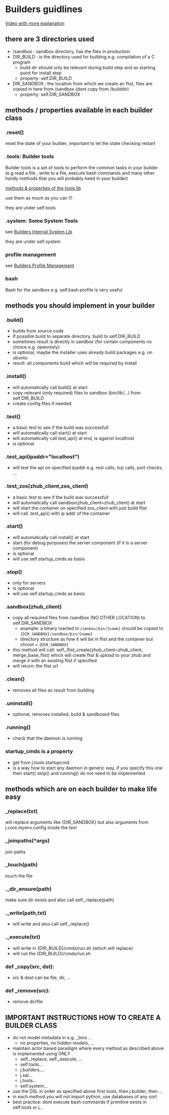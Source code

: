 # Builders guidlines

[Video with more explanation](https://drive.google.com/open?id=19uvro52lbOumFNPb7DrnORy31QKJKu6S)

## there are 3 directories used

- /sandbox      : sandbox directory, has the files in production 
- DIR_BUILD     : is the directory used for building e.g. compilation of a C program
  - build dir should only be relevant during build step and as starting point for install step 
  - property: self.DIR_BUILD
- DIR_SANDBOX  : the location from which we create an flist, files are copied in here from /sandbox (dont copy from /builddir)
  - property: self.DIR_SANDBOX

## methods / properties available in each builder class

### .reset()  

reset the state of your builder, important to let the state checking restart

### .tools:  Builder tools

Builder tools is a set of tools to perform the common tasks in your builder (e.g read a file
, write to a file, execute bash commands and many other handy methods that you will probably need in your builder)

[methods & properties of the tools lib](BuildersInternalToolsLib.md)

use them as much as you can !!!

they are under self.tools

### .system:  Some System Tools

see [Builders Internal System Lib](BuildersInternalSystemLib.md)

they are under self.system

### profile management

see [Builders Profile Management](BuildersProfileManagement.md)

### bash

Bash for the sandbox
e.g. self.bash.profile is very useful

## methods you should implement in your builder

### .build()

- builds from source code
- if possible build to separate directory, build to self.DIR_BUILD
- sometimes result is directly in sandbox (for certain components no choice e.g. openresty)
- is optional, maybe the installer uses already build packages e.g. on ubuntu 
- result: all components build which will be required by install

### .install()

- will automatically call build() at start
- copy relevant (only required) files to sandbox (bin/lib/...) from self.DIR_BUILD
- create config files if needed

### .test()

- a basic test to see if the build was successfull
- will automatically call start() at start
- will automatically call test_api() at end, is against localhost 
- is optional

### .test_api(ipaddr="localhost")

- will test the api on specified ipaddr e.g. rest calls, tcp calls, port checks, ...

### .test_zos(zhub_client,zos_client)

- a basic test to see if the build was successfull
- will automatically call sandbox(zhub_client=zhub_client) at start
- will start the container on specified zos_client with just build flist
- will call .test_api() with ip addr of the container


### .start()

- will automatically call install() at start
- start (for debug purposes) the server component (if it is a server component)
- is optional
- will use self.startup_cmds as basis 

### .stop()

- only for servers
- is optional
- will use self.startup_cmds as basis 

### .sandbox(zhub_client)

- copy all required files from /sandbox (NO OTHER LOCATION)  to self.DIR_SANDBOX
  - example: a binary loacted in `/sanbox/bin/{name}` should be copied to `{DIR_SANDBOX}/sandbox/bin/{name}`
  - directory structure as how it will be in flist and the container but chroot = `{DIR_SANDBOX}`
- this method will call: self._flist_create(zhub_client=zhub_client, merge_base_flist) which will create flist & upload to your zhub and merge it with an existing flist if specified
- will return: the flist url 

### .clean()

- removes all files as result from building 

### .uninstall()

- optional, removes installed, build & sandboxed files

### .running()

- check that the daemon is running

### startup_cmds is a property

- get from j.tools.startupcmd
- is a way how to start any daemon in generic way, if you specify this one then start() stop() and running() do not need to be implemented



## methods which are on each builder to make life easy

### _replace(txt)

will replace arguments like {DIR_SANDBOX} but also arguments from  j.core.myenv.config inside the text

### _joinpaths(*args)

join paths

### _touch(path)

touch the file

### ._dir_ensure(path)

make sure dir exists and also call self._replace(path)

### ._write(path,txt)

- will write and also call self._replace()

### ._execute(txt)

- will write in {DIR_BUILD}/cmds/run.sh (which will replace)
- will run the {DIR_BUILD}/cmds/run.sh

### def _copy(src, dst):

- src & dest can be file, dir, ...

### def _remove(src):

- remove dir/file

## IMPORTANT INSTRUCTIONS HOW TO CREATE A BUILDER CLASS

- do not model metadata in e.g. _bins ...
  - no properties, no hidden models, ...
- maintain actor based paradigm where every method as described above is implemented using ONLY
  - self._replace, self._execute, ...  
  - self.tools...
  - j.builders....
  - j.sal...
  - j.tools...
  - self.system... 
- use the DSL in order as specified above first tools, then j.builder, then ...
- in each method you will not import python, use databases of any sort
- best practice: dont execute bash commands if primitive exists in self.tools or j...
